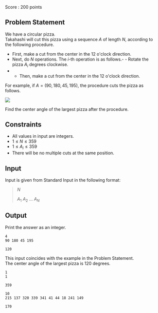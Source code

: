 Score : $200$ points

## Problem Statement

We have a circular pizza.<br>
Takahashi will cut this pizza using a sequence $A$ of length $N$, according to the following procedure.

- First, make a cut from the center in the $12$ o'clock direction.
- Next, do $N$ operations. The $i$-th operation is as follows.-   - Rotate the pizza $A_i$ degrees clockwise.
-   - Then, make a cut from the center in the $12$ o'clock direction.

For example, if $A=(90,180,45,195)$, the procedure cuts the pizza as follows.

![](https://img.atcoder.jp/ghi/AWP_pict.png)

Find the center angle of the largest pizza after the procedure.

## Constraints

- All values in input are integers.
- $1 \le N \le 359$
- $1 \le A_i \le 359$
- There will be no multiple cuts at the same position.

## Input

Input is given from Standard Input in the following format:

> $N$
> 
> $A_1$ $A_2$ $\dots$ $A_N$

## Output

Print the answer as an integer.

```input1
4
90 180 45 195
```

```output1
120
```

This input coincides with the example in the Problem Statement.<br>
The center angle of the largest pizza is $120$ degrees.

```input2
1
1
```

```output2
359
```

```input3
10
215 137 320 339 341 41 44 18 241 149
```

```output3
170
```